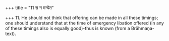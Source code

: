 +++
title = "11 स न मन्येत"

+++
11. He should not think that offering can be made in all these timings; one should understand that at the time of emergency libation offered (in any of these timings also is equally good)-thus is known (from a Brāhmaṇa-text).
